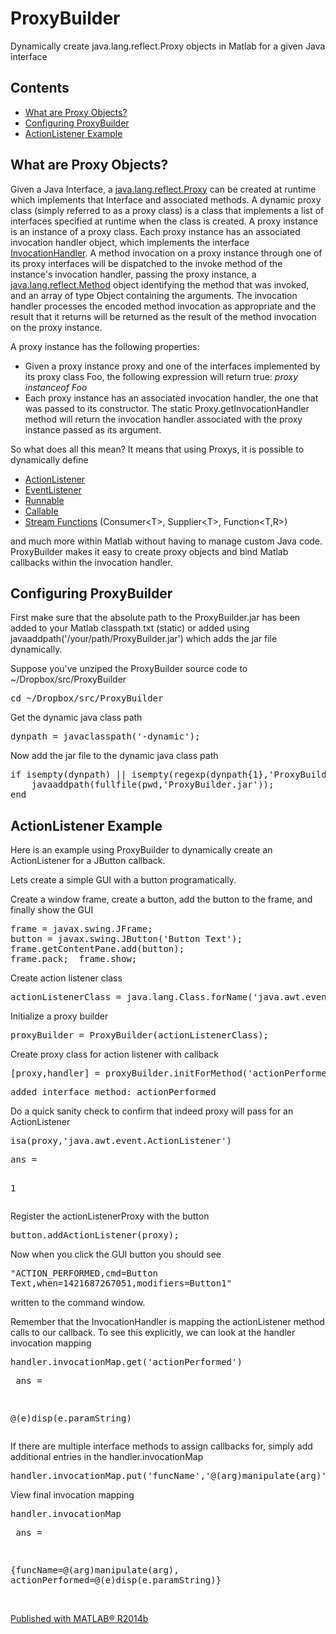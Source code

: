# ProxyBuilder
Dynamically create java.lang.reflect.Proxy objects in Matlab for a given Java interface 

<html>
    <head>
      <meta http-equiv="Content-Type" content="text/html; charset=utf-8">
      <link rel="stylesheet" type="text/css" href="README.css">
  <meta name="generator" content="MATLAB 8.4"><link rel="schema.DC" href="http://purl.org/dc/elements/1.1/"><meta name="DC.date" content="2015-01-19"><meta name="DC.source" content="ProxyObjects.m"><style type="text/css">
  </style></head><body><div class="content"><h2>Contents</h2><div><ul><li><a href="#1">What are Proxy Objects?</a></li><li><a href="#2">Configuring ProxyBuilder</a></li><li><a href="#5">ActionListener Example</a></li></ul></div><h2>What are Proxy Objects?<a name="1"></a></h2><p>Given a Java Interface, a <a href="http://docs.oracle.com/javase/8/docs/api/java/lang/reflect/Proxy.html">java.lang.reflect.Proxy</a> can be created at runtime which implements that Interface and associated methods. A dynamic proxy class (simply referred to as a proxy class) is a class that implements a list of interfaces specified at runtime when the class is created. A proxy instance is an instance of a proxy class. Each proxy instance has an associated invocation handler object, which implements the interface <a href="http://docs.oracle.com/javase/8/docs/api/java/lang/reflect/InvocationHandler.html">InvocationHandler</a>. A method invocation on a proxy instance through one of its proxy interfaces will be dispatched to the invoke method of the instance's invocation handler, passing the proxy instance, a <a href="http://docs.oracle.com/javase/8/docs/api/java/lang/reflect/Method.html">java.lang.reflect.Method</a> object identifying the method that was invoked, and an array of type Object containing the arguments. The invocation handler processes the encoded method invocation as appropriate and the result that it returns will be returned as the result of the method invocation on the proxy instance.</p><p>A proxy instance has the following properties:</p><div><ul><li>Given a proxy instance proxy and one of the interfaces implemented by its proxy class Foo, the following expression will return true: <i>proxy</i> <i>instanceof</i> <i>Foo</i></li><li>Each proxy instance has an associated invocation handler, the one that was passed to its constructor. The static Proxy.getInvocationHandler method will return the invocation handler associated with the proxy instance passed as its argument.</li></ul></div><p>So what does all this mean?  It means that using Proxys, it is possible to dynamically define</p><div><ul><li><a href="http://docs.oracle.com/javase/8/docs/api/java/awt/event/ActionListener.html">ActionListener</a></li><li><a href="http://docs.oracle.com/javase/8/docs/api/java/util/EventListener.html">EventListener</a></li><li><a href="http://docs.oracle.com/javase/8/docs/api/java/lang/Runnable.html">Runnable</a></li><li><a href="http://docs.oracle.com/javase/8/docs/api/java/util/concurrent/Callable.html">Callable</a></li><li><a href="http://docs.oracle.com/javase/8/docs/api/java/util/function/package-summary.html">Stream Functions</a> (Consumer&lt;T&gt;, Supplier&lt;T&gt;, Function&lt;T,R&gt;)</li></ul></div><p>and much more within Matlab without having to manage custom Java code.  ProxyBuilder makes it easy to create proxy objects and bind Matlab callbacks within the invocation handler.</p><h2>Configuring ProxyBuilder<a name="2"></a></h2><p>First make sure that the absolute path to the ProxyBuilder.jar has been added to your Matlab classpath.txt (static) or added using javaaddpath('/your/path/ProxyBuilder.jar') which adds the jar file dynamically.</p><p>Suppose you've unziped the ProxyBuilder source code to ~/Dropbox/src/ProxyBuilder</p><pre class="codeinput">cd <span class="string">~/Dropbox/src/ProxyBuilder</span>
</pre><p>Get the dynamic java class path</p><pre class="codeinput">dynpath = javaclasspath(<span class="string">'-dynamic'</span>);
</pre><p>Now add the jar file to the dynamic java class path</p><pre class="codeinput"><span class="keyword">if</span> isempty(dynpath) || isempty(regexp(dynpath{1},<span class="string">'ProxyBuilder.jar'</span>));
    javaaddpath(fullfile(pwd,<span class="string">'ProxyBuilder.jar'</span>));
<span class="keyword">end</span>
</pre><h2>ActionListener Example<a name="5"></a></h2><p>Here is an example using ProxyBuilder to dynamically create an ActionListener for a JButton callback.</p><p>Lets create a simple GUI with a button programatically.</p><p>Create a window frame, create a button, add the button to the frame, and finally show the GUI</p><pre class="codeinput">frame = javax.swing.JFrame;
button = javax.swing.JButton(<span class="string">'Button Text'</span>);
frame.getContentPane.add(button);
frame.pack;  frame.show;
</pre><p>Create action listener class</p><pre class="codeinput">actionListenerClass = java.lang.Class.forName(<span class="string">'java.awt.event.ActionListener'</span>);
</pre><p>Initialize a proxy builder</p><pre class="codeinput">proxyBuilder = ProxyBuilder(actionListenerClass);
</pre><p>Create proxy class for action listener with callback</p><pre class="codeinput">[proxy,handler] = proxyBuilder.initForMethod(<span class="string">'actionPerformed'</span>,<span class="string">'@(e)disp(e.paramString)'</span>);
</pre><pre class="codeoutput">added interface method: actionPerformed
</pre><p>Do a quick sanity check to confirm that indeed proxy will pass for an ActionListener</p><pre class="codeinput">isa(proxy,<span class="string">'java.awt.event.ActionListener'</span>)
</pre><pre class="codeoutput">
ans =

   1
</pre><p>Register the actionListenerProxy with the button</p><pre class="codeinput">button.addActionListener(proxy);
</pre><p>Now when you click the GUI button you should see</p><pre>"ACTION_PERFORMED,cmd=Button Text,when=1421687267051,modifiers=Button1"</pre><p>written to the command window.</p><p>Remember that the InvocationHandler is mapping the actionListener method calls to our callback.  To see this explicitly, we can look at the handler invocation mapping</p><pre class="codeinput">handler.invocationMap.get(<span class="string">'actionPerformed'</span>)
</pre><pre class="codeoutput">
ans =

@(e)disp(e.paramString)
</pre><p>If there are multiple interface methods to assign callbacks for, simply add additional entries in the handler.invocationMap</p><pre class="codeinput">handler.invocationMap.put(<span class="string">'funcName'</span>,<span class="string">'@(arg)manipulate(arg)'</span>);
</pre><p>View final invocation mapping</p><pre class="codeinput">handler.invocationMap
</pre><pre class="codeoutput"> 
ans =
 
{funcName=@(arg)manipulate(arg), actionPerformed=@(e)disp(e.paramString)}
</pre><p class="footer"><br><a href="http://www.mathworks.com/products/matlab/">Published with MATLAB&reg; R2014b</a><br></p></div>
</body></html>
